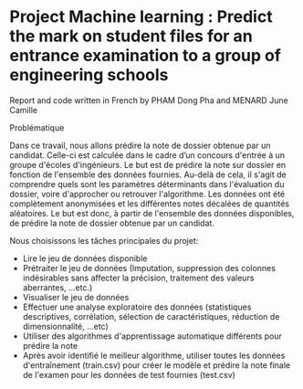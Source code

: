 # Project Machine learning : Predict the mark on student files for an entrance examination to a group of engineering schools

Report and code written in French by PHAM Dong Pha and MENARD June Camille

Problématique 

Dans ce travail, nous allons prédire la note de dossier obtenue par un candidat. Celle-ci est calculée dans le cadre d’un concours d'entrée à un groupe d'écoles d'ingénieurs. Le but est de prédire la note sur dossier en fonction de l'ensemble des données fournies. Au-delà de cela, il s'agit de comprendre quels sont les paramètres déterminants dans l'évaluation du dossier, voire d'approcher ou retrouver l'algorithme. Les données ont été complètement anonymisées et les différentes notes décalées de quantités aléatoires. Le but est donc, à partir de l'ensemble des données disponibles, de prédire la note de dossier obtenue par un candidat.

Nous choisissons les tâches principales du projet:

- Lire le jeu de données disponible
- Prétraiter le jeu de données (Imputation, suppression des colonnes indésirables sans affecter la précision, traitement des valeurs aberrantes, …etc.)
- Visualiser le jeu de données
- Effectuer une analyse exploratoire des données (statistiques descriptives, corrélation, sélection de caractéristiques, réduction de dimensionnalité, …etc)
- Utiliser des algorithmes d'apprentissage automatique différents pour prédire la note
- Après avoir identifié le meilleur algorithme, utiliser toutes les données d'entraînement (train.csv) pour créer le modèle et prédire la note finale de l'examen pour les données de test fournies (test.csv)

